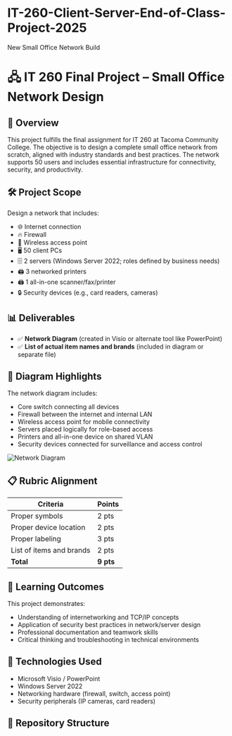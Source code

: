 # IT-260-Client-Server-End-of-Class-Project-2025
New Small Office Network Build 
# 🖧 IT 260 Final Project – Small Office Network Design

## 📘 Overview
This project fulfills the final assignment for IT 260 at Tacoma Community College. The objective is to design a complete small office network from scratch, aligned with industry standards and best practices. The network supports 50 users and includes essential infrastructure for connectivity, security, and productivity.

## 🛠️ Project Scope
Design a network that includes:

- 🌐 Internet connection
- 🔥 Firewall
- 📡 Wireless access point
- 🖥️ 50 client PCs
- 🗄️ 2 servers (Windows Server 2022; roles defined by business needs)
- 🖨️ 3 networked printers
- 🖨️ 1 all-in-one scanner/fax/printer
- 🔒 Security devices (e.g., card readers, cameras)

## 📊 Deliverables
- ✅ **Network Diagram** (created in Visio or alternate tool like PowerPoint)
- ✅ **List of actual item names and brands** (included in diagram or separate file)

## 🧩 Diagram Highlights
The network diagram includes:

- Core switch connecting all devices
- Firewall between the internet and internal LAN
- Wireless access point for mobile connectivity
- Servers placed logically for role-based access
- Printers and all-in-one device on shared VLAN
- Security devices connected for surveillance and access control

![Network Diagram](link-to-diagram-image-if-hosted)

## 📋 Rubric Alignment
| Criteria                        | Points |
|--------------------------------|--------|
| Proper symbols                 | 2 pts  |
| Proper device location         | 2 pts  |
| Proper labeling                | 3 pts  |
| List of items and brands       | 2 pts  |
| **Total**                      | **9 pts** |

## 🎯 Learning Outcomes
This project demonstrates:

- Understanding of internetworking and TCP/IP concepts
- Application of security best practices in network/server design
- Professional documentation and teamwork skills
- Critical thinking and troubleshooting in technical environments

## 🧠 Technologies Used
- Microsoft Visio / PowerPoint
- Windows Server 2022
- Networking hardware (firewall, switch, access point)
- Security peripherals (IP cameras, card readers)

## 📁 Repository Structure
